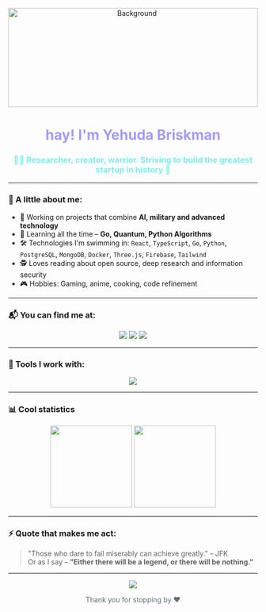 <!-- BACKGROUND -->
<p align="center">
  <img src="https://media.giphy.com/media/26xBsWf6IwxyNNjsA/giphy.gif" width="100%" height="200px" style="object-fit: cover;" alt="Background"/>
</p>

<!-- PROFILE HEADER -->
<h1 align="center" style="color: #a29bfe;">
  hay! I'm Yehuda Briskman
</h1>
<h3 align="center" style="color: #81ecec;">
👨‍💻 Researcher, creator, warrior. Striving to build the greatest startup in history 🚀
</h3>

---

### 🧠 A little about me:
- 🔭 Working on projects that combine **AI, military and advanced technology**
- 🌱 Learning all the time – **Go, Quantum, Python Algorithms**
- 🛠️ Technologies I'm swimming in:
  `React`, `TypeScript`, `Go`, `Python`, `PostgreSQL`, `MongoDB`, `Docker`, `Three.js`, `Firebase`, `Tailwind`
- 🕵️ Loves reading about open source, deep research and information security
- 🎮 Hobbies: Gaming, anime, cooking, code refinement

---

### 📬 You can find me at:
<p align="center">
  <a href="mailto:yourmail@example.com"><img src="https://img.shields.io/badge/Email-D14836?style=for-the-badge&logo=gmail&logoColor=white"/></a>
  <a href="https://linkedin.com/in/YehudaBriskman"><img src="https://img.shields.io/badge/LinkedIn-0A66C2?style=for-the-badge&logo=linkedin&logoColor=white"/></a>
  <a href="https://github.com/YehudaBriskman"><img src="https://img.shields.io/badge/GitHub-000000?style=for-the-badge&logo=github&logoColor=white"/></a>
</p>

---

### 🧰 Tools I work with:
<p align="center">
  <img src="https://skillicons.dev/icons?i=react,ts,go,py,nodejs,mongodb,postgres,docker,tailwind,threejs,firebase,linux,git,vscode" />
</p>

---

### 📊 Cool statistics
<p align="center">
  <img src="https://github-readme-stats.vercel.app/api?username=YehudaBriskman&show_icons=true&theme=radical" height="165"/>
  <img src="https://github-readme-stats.vercel.app/api/top-langs/?username=YehudaBriskman&layout=compact&theme=radical" height="165"/>
</p>

---

### ⚡ Quote that makes me act:
> "Those who dare to fail miserably can achieve greatly." – JFK  
> Or as I say – **"Either there will be a legend, or there will be nothing."**

---

<p align="center">
  <img src="https://readme-typing-svg.herokuapp.com?font=Fira+Code&size=24&pause=1000&color=9B59B6&center=true&vCenter=true&width=435&lines=Always+Building.;Always+Breaking.;Always+Learning."/>
</p>

<!-- FOOTER -->
<p align="center" style="color: #636e72;">
Thank you for stopping by ❤️
</p>
